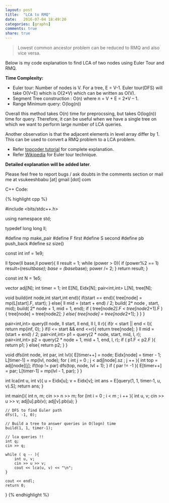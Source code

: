 ```yaml
---
layout: post
title:  "LCA to RMQ"
date:   2016-07-04 18:49:20
categories: [graphs]
comments: true
share: true
---
```


> Lowest common ancestor problem can be reduced to RMQ and also vice versa.

Below is my code explanation to find LCA of two nodes using Euler Tour and RMQ.

**Time Complexity:**

- Euler tour: Number of nodes is V. For a tree, E = V-1. Euler tour(DFS) will take O(V+E) which is O(2*V) which can be written as O(V).
- Segment Tree construction : O(n) where n = V + E = 2*V – 1.
- Range Minimum query: O(log(n))

Overall this method takes O(n) time for preprocssing, but takes O(log(n)) time for query. Therefore, it can be useful when we have a single tree on which we want to perform large number of LCA queries.

Another observation is that the adjacent elements in level array differ by 1. This can be used to convert a RMQ problem to a LCA problem.

- Refer [topcoder tutorial](https://www.topcoder.com/community/data-science/data-science-tutorials/range-minimum-query-and-lowest-common-ancestor/#Reduction%20from%20LCA%20to%20RMQ) for complete explanation.
- Refer [Wikipedia](https://en.wikipedia.org/wiki/Euler_tour_technique) for Euler tour technique.

**Detailed explanation will be added later**.

Please feel free to report bugs / ask doubts in the comments section or mail me at vsukeeshbabu [at] gmail [dot] com

C++ Code:

{% highlight cpp %}

#include <bits/stdc++.h>

using namespace std;

typedef long long ll;

#define mp make_pair
#define F first
#define S second
#define pb push_back
#define sz size()

const int inf = 1e9;

ll fpow(ll base,ll power){
  ll result = 1;
  while (power > 0){
    if (power%2 == 1) result=(result*base);
  	base = (base*base);
  	power /= 2;
  }
return result;
}

const int N = 1e5;

vector<int> adj[N];
int timer = 1; 
int E[N], Eidx[N];
pair<int,int> L[N], tree[N];

void build(int node,int start,int end){
	if(start == end){
		tree[node] = mp(L[start].F, start);
	}
	else{
		ll mid = (start + end) / 2;
		build( 2* node , start, mid);
		build( 2* node + 1, mid + 1, end);
		if ( tree[node*2].F < tree[node*2+1].F ){
			tree[node] = tree[node*2];
		}
		else{
			tree[node] = tree[node*2+1];
		}
	}
}

pair<int,int> query(ll node, ll start, ll end, ll l, ll r){
	if(r < start || end < l){
		return mp(inf, 0);
	}
	if(l <= start && end <=r){
		return tree[node];
	}
	ll mid = (start + end) / 2;
	pair<int,int> p1 = query(2 * node, start, mid, l, r);
	pair<int,int> p2 = query(2 * node + 1, mid + 1, end, l, r);
	if ( p1.F < p2.F ){
		return p1;
	}
	else{
		return p2;
	}
}

void dfs(int node, int par, int lvl){
	E[timer++] = node;
	Eidx[node] = timer - 1; 
	L[timer-1] = mp(lvl, node);
	for ( int j = 0 ; j < adj[node].sz ; j ++ ){
		int top = adj[node][j];
		if(top != par)
			dfs(top, node, lvl + 1);
	}
	if ( par != -1 ){
		E[timer++] = par;
		L[timer-1] = mp(lvl - 1, par);
	}
}

int lca(int u, int v){
	u = Eidx[u];
	v = Eidx[v];
	int ans = E[query(1, 1, timer-1, u, v).S];
	return ans;
}

int main(){
	int n, m;
	cin >> n >> m;
	for (int i = 0 ; i < m ; i ++ ){
		int u, v;
		cin >> u >> v;
		adj[u].pb(v);
		adj[v].pb(u);
	}

	// DFS to find Euler path
	dfs(1, -1, 0);

	// Build a tree to answer queries in O(logn) time
	build(1, 1, timer-1);

	// lca queries !!
	int q;
	cin >> q;
	
	while ( q -- ){
		int u, v;
		cin >> u >> v;
		cout << lca(u, v) << "\n";
	}
	
	cout << endl;
	return 0;
}
{% endhighlight %}
